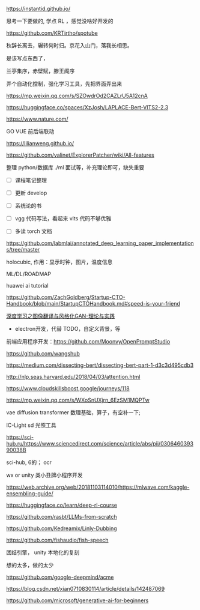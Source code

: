 
https://instantid.github.io/


思考一下要做的, 学点 RL ，感觉没啥好开发的

https://github.com/KRTirtho/spotube


秋辞长离去，辗转何时归。京花入山门，落我长相思。

是该写点东西了，

兰亭集序，赤壁赋，滕王阁序


弄个自动化控制，强化学习工具，先把界面弄出来


https://mp.weixin.qq.com/s/SZOwdrOd2CAZLrU5A12cnA

https://huggingface.co/spaces/XzJosh/LAPLACE-Bert-VITS2-2.3




https://www.nature.com/

GO VUE 前后端联动

https://lilianweng.github.io/


https://github.com/valinet/ExplorerPatcher/wiki/All-features


整理 python/数据库 ./ml 面试等，补充理论即可，缺失重要


- [ ] 课程笔记整理
- [ ] 更新 develop
- [ ] 系统论的书
- [ ] vgg 代码写法，看起来  vits 代码不够优雅
- [ ] 多读 torch 文档


https://github.com/labmlai/annotated_deep_learning_paper_implementations/tree/master


holocubic, 作用：显示时钟，图片，温度信息

ML/DL/ROADMAP

huawei ai tutorial

https://github.com/ZachGoldberg/Startup-CTO-Handbook/blob/main/StartupCTOHandbook.md#speed-is-your-friend


[深度学习之图像翻译与风格化GAN-理论与实践](https://www.bilibili.com/video/BV1Wr4y1b77B)


- electron开发，代替 TODO，自定义背景，等


前端应用程序开发：https://github.com/Moonvy/OpenPromptStudio

https://github.com/wangshub


https://medium.com/dissecting-bert/dissecting-bert-part-1-d3c3d495cdb3

http://nlp.seas.harvard.edu/2018/04/03/attention.html

https://www.cloudskillsboost.google/journeys/118


https://mp.weixin.qq.com/s/WXoSnUXjrn_6EzSM1MQPTw

vae diffusion transformer 数理基础，算子，有空补一下;


IC-Light sd 光照工具

https://sci-hub.ru/https://www.sciencedirect.com/science/article/abs/pii/030646039390038B

sci-hub, 6的； ocr


wx or unity 类小丑牌小程序开发


https://web.archive.org/web/20181103114010/https://mlwave.com/kaggle-ensembling-guide/

https://huggingface.co/learn/deep-rl-course


https://github.com/rasbt/LLMs-from-scratch

https://github.com/Kedreamix/Linly-Dubbing

https://github.com/fishaudio/fish-speech

团结引擎， unity 本地化的复刻

想的太多，做的太少

https://github.com/google-deepmind/acme


https://blog.csdn.net/xian0710830114/article/details/142487069


https://github.com/microsoft/generative-ai-for-beginners